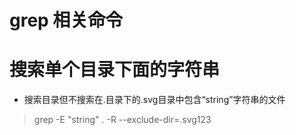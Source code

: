 # grep 相关命令

# 搜索单个目录下面的字符串

- 搜索目录但不搜索在.目录下的.svg目录中包含“string”字符串的文件

> grep -E "string"  . -R  --exclude-dir=.svg123
